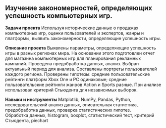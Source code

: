## Изучение закономерностей, определяющих успешность компьютерных игр.
**Задачи проекта** Используя исторические данные о продажах компьютерных игр, оценки пользователей и экспертов, жанры и платформы, выявить закономерности, определяющие успешность игры. 

**Описание проекта** Выявлены параметры, определяющие успешность игры в разных регионах мира. На основании этого подготовлен отчет для магазина компьютерных игр для планирования рекламных кампаний. Проведена предобработка данных, анализ. Выбран актуальный период для анализа. Составлены портреты пользователей каждого региона. Проверены гипотезы: средние пользовательские рейтинги платформ Xbox One и PC одинаковые; средние пользовательские рейтинги жанров Action и Sports разные. При анализе использовал критерий Стьюдента для независимых выборок.

**Навыки и инструменты** Matplotlib, NumPy, Pandas, Python, исследовательский анализ данных, описательная статистика, предобработка данных, проверка статистических гипотез.  
Обработка данных, histogram, boxplot, статистический тест, критерий Стьюдента, piechart
